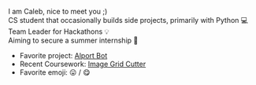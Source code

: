 I am Caleb, nice to meet you ;) \
CS student that occasionally builds side projects, primarily with Python 💻 \
Team Leader for Hackathons :bulb: \
Aiming to secure a summer internship 🚀
 
- Favorite project: [Alport Bot](https://github.com/orangasus/Alport-Bot)
- Recent Coursework: [Image Grid Cutter](https://github.com/orangasus/Image-Grid-Cutter)
- Favorite emoji: 😛 / 😋
